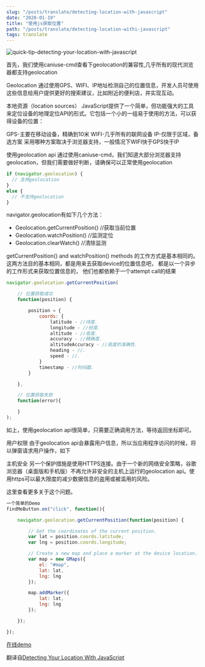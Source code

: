 ```yaml
---
slug: "/posts/translate/detecting-location-with-javascript"
date: "2020-01-19"
title: "使用js获取位置"
path: "/posts/translate/detecting-location-withi-javascript"
tags: translate
---
```


![quick-tip-detecting-your-location-with-javascript](https://cdn.jsdelivr.net/gh/funnypan/pics@master/images/20190121163457.png)

首先，我们使用caniuse-cmd查看下geolocation的兼容性,几乎所有的现代浏览器都支持geolocation

Geolocation
通过使用GPS、WIFI、IP地址检测自己的位置信息，开发人员可使用这些信息给用户提供更好的搜索建议，比如附近的便利店，并实现互动。

本地资源（location sources）
JavaScript提供了一个简单，但功能强大的工具来定位设备的地理定位API的形式。它包括一个小的一组易于使用的方法，可以获得设备的位置：

GPS-主要在移动设备，精确到10米
WIFI-几乎所有的联网设备
IP-仅限于区域，备选方案
采用哪种方案取决于浏览器支持，一般情况下WIFI快于GPS快于IP

使用geolocation api
通过使用caniuse-cmd，我们知道大部分浏览器支持geolocation，但我们需要做好判断，请确保可以正常使用geolocation

``` javascript
if (navigator.geolocation) {
  // 支持geolocation
} 
else {
  // 不支持geolocation
}
```

navigator.geolocation有如下几个方法：

- Geolocation.getCurrentPosition() //获取当前位置
- Geolocation.watchPosition() //监测定位
- Geolocation.clearWatch() //清除监测

getCurrentPosition() and watchPosition() methods 的工作方式是基本相同的。这两方法目的基本相同，都是用来去获取device的位置信息吧， 都是以一个异步的工作形式来获取位置信息的， 他们也都依赖于一个attempt call的结果

``` javascript
navigator.geolocation.getCurrentPosition(

    // 位置获取成功
    function(position) {

        position = {
            coords: {
                latitude - //纬度.
                longitude - //经度. 
                altitude - //高度.
                accuracy - //精确度. 
                altitudeAccuracy - //高度的准确性. 
                heading - //. 
                speed - //.
            }
            timestamp - //时间戳.
        }

    },

    // 位置获取失败
    function(error){

    }
);
```
如上，使用geolocation api很简单，只需要正确调用方法，等待返回坐标即可。

用户权限
由于geolocation api会暴露用户信息，所以当应用程序访问的时候，将以弹窗请求用户操作，如下



主机安全
另一个保护措施是使用HTTPS连接。由于一个新的网络安全策略，谷歌浏览器（桌面版和手机版）不再允许非安全的主机上运行的geolocation api。使用https可以最大限度的减少数据信息的盗用或被滥用的风险。

这里查看更多关于这个问题。

``` javascript
一个简单的Demo
findMeButton.on("click", function(){

    navigator.geolocation.getCurrentPosition(function(position) {

        // Get the coordinates of the current position.
        var lat = position.coords.latitude;
        var lng = position.coords.longitude;

        // Create a new map and place a marker at the device location.
        var map = new GMaps({
            el: "#map",
            lat: lat,
            lng: lng
        });

        map.addMarker({
            lat: lat,
            lng: lng
        });

    });

});
```
[在线demo](https://jsfiddle.net/dannymarkov/ubrvm4ao/ "https://jsfiddle.net/dannymarkov/ubrvm4ao/")

翻译自[Detecting Your Location With JavaScript](http://tutorialzine.com/2016/06/quick-tip-detecting-your-location-with-javascript/ "http://tutorialzine.com/2016/06/quick-tip-detecting-your-location-with-javascript/")